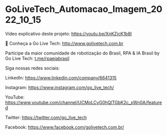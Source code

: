 # GoLiveTech_Automacao_Imagem_2022_10_15

Vídeo explicativo deste projeto: https://youtu.be/XnKZjcK1b8I

🚀 Conheça a Go Live Tech: http://www.golivetech.com.br 

Participe da maior comunidade de robotização do Brasil, RPA & IA Brasil by Go Live Tech: [t.me/rpaeiabrasil ](http://t.me/rpaeiabrasil)
 
Siga nossas redes sociais:

LinkedIn: https://www.linkedin.com/company/6641315

Instagram: https://www.instagram.com/go_live_tech/

YouTube: https://www.youtube.com/channel/UCMoLCvG0hQlTGbK2c_xWn0A/featured

Twitter: https://twitter.com/go_live_tech

Facebook: https://www.facebook.com/golivetech.com.br/ 
